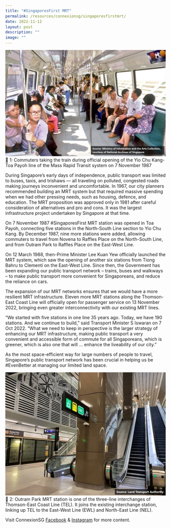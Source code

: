 ```yaml
---
title: "#SingaporesFirst MRT"
permalink: /resources/connexionsg/singaporesfirstmrt/
date: 2022-11-12
layout: post
description: ""
image: ""
---
```


![](/images/connexionsg/2022/mrt%201.jpg)
📸 1: Commuters taking the train during official opening of the Yio Chu Kang-Toa Payoh line of the Mass Rapid Transit system on 7 November 1987

During Singapore’s early days of independence, public transport was limited to buses, taxis, and trishaws — all traveling on polluted, congested roads making journeys inconvenient and uncomfortable. In 1967, our city planners recommended building an MRT system but that required massive spending when we had other pressing needs, such as housing, defence, and education. The MRT proposition was approved only in 1981 after careful consideration of alternatives and pro and cons. It was the largest infrastructure project undertaken by Singapore at that time.

On 7 November 1987 #SingaporesFirst MRT station was opened in Toa Payoh, connecting five stations in the North-South Line section to Yio Chu Kang. By December 1987, nine more stations were added, allowing commuters to travel from Novena to Raffles Place on the North-South Line, and from Outram Park to Raffles Place on the East-West Line.

On 12 March 1988, then-Prime Minister Lee Kuan Yew officially launched the MRT system, which saw the opening of another six stations from Tiong Bahru to Clementi on the East-West Line.
Since then, the Government has been expanding our public transport network – trains, buses and walkways – to make public transport more convenient for Singaporeans, and reduce the reliance on cars.

The expansion of our MRT networks ensures that we would have a more resilient MRT infrastructure. Eleven more MRT stations along the Thomson-East Coast Line will officially open for passenger service on 13 November 2022, bringing even greater interconnectivity with our existing MRT lines.

“We started with five stations in one line 35 years ago. Today, we have 190 stations. And we continue to build,” said Transport Minister S Iswaran on 7 Oct 2022. “What we need to keep in perspective is the larger strategy of enhancing our MRT infrastructure, making public transport a very convenient and accessible form of commute for all Singaporeans, which is greener, which is also one that will … enhance the liveability of our city.”

As the most space-efficient way for large numbers of people to travel, Singapore’s public transport network has been crucial in helping us be #EvenBetter at managing our limited land space.

![](/images/connexionsg/2022/mrt%202.jpg)
📸 2: Outram Park MRT station is one of the three-line interchanges of Thomson-East Coast Line (TEL). It joins the existing interchange station, linking up TEL to the East-West Line (EWL) and North-East Line (NEL).

Visit ConnexionSG [Facebook](https://www.facebook.com/ConnexionSG) & [Instagram](https://www.instagram.com/connexionsg/) for more content.